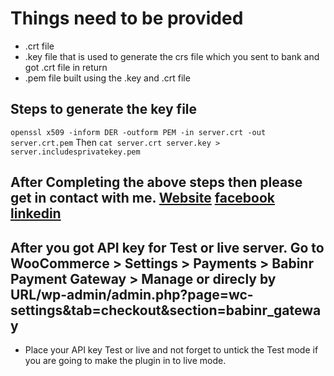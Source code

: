 # Things need to be provided
 * .crt file
 * .key file that is used to generate the crs file which you sent to bank and got .crt file in return
 * .pem file built using the .key and .crt file

## Steps to generate the key file
 ``` openssl x509 -inform DER -outform PEM -in server.crt -out server.crt.pem ```
Then
  ``` cat server.crt server.key > server.includesprivatekey.pem ```

## After Completing the above steps then please get in contact with me. [Website](https://babinr.com.np) [facebook](https://facebook.com/ashwin.me.1) [linkedin](https://www.linkedin.com/in/babin-rana/)

## After you got API key for Test or live server. Go to WooCommerce > Settings > Payments > Babinr Payment Gateway > Manage or direcly by URL/wp-admin/admin.php?page=wc-settings&tab=checkout&section=babinr_gateway

* Place your API key Test or live and not forget to untick the Test mode if you are going to make the plugin in to live mode.
